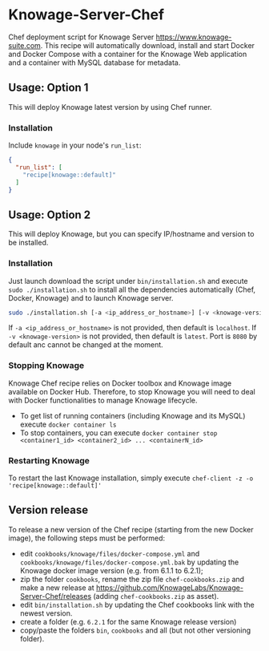 # Knowage-Server-Chef
Chef deployment script for Knowage Server https://www.knowage-suite.com. This recipe will automatically download, install and start Docker and Docker Compose with a container for the Knowage Web application and a container with MySQL database for metadata.

## Usage: Option 1
This will deploy Knowage latest version by using Chef runner.

### Installation
Include `knowage` in your node's `run_list`:

```json
{
  "run_list": [
    "recipe[knowage::default]"
  ]
}
```

## Usage: Option 2
This will deploy Knowage, but you can specify IP/hostname and version to be installed.

### Installation
Just launch download the script under `bin/installation.sh` and execute `sudo ./installation.sh` to install all the dependencies automatically (Chef, Docker, Knowage) and to launch Knowage server.

```bash
sudo ./installation.sh [-a <ip_address_or_hostname>] [-v <knowage-version>] 
```

If `-a <ip_address_or_hostname>` is not provided, then default is `localhost`.
If `-v <knowage-version>` is not provided, then default is `latest`.
Port is `8080` by default anc cannot be changed at the moment.

### Stopping Knowage
Knowage Chef recipe relies on Docker toolbox and Knowage image available on Docker Hub. Therefore, to stop Knowage you will need to deal with Docker functionalities to manage Knowage lifecycle.

- To get list of running containers (including Knowage and its MySQL) execute `docker container ls`
- To stop containers, you can execute `docker container stop <container1_id> <container2_id> ... <containerN_id>`

### Restarting Knowage
To restart the last Knowage installation, simply execute `chef-client -z -o 'recipe[knowage::default]'`

## Version release
To release a new version of the Chef recipe (starting from the new Docker image), the following steps must be performed:

- edit `cookbooks/knowage/files/docker-compose.yml` and `cookbooks/knowage/files/docker-compose.yml.bak` by updating the Knowage docker image version (e.g. from 6.1.1 to 6.2.1);
- zip the folder `cookbooks`, rename the zip file `chef-cookbooks.zip` and make a new release at https://github.com/KnowageLabs/Knowage-Server-Chef/releases (adding `chef-cookbooks.zip` as asset).
- edit `bin/installation.sh` by updating the Chef cookbooks link with the newest version.
- create a folder (e.g. `6.2.1` for the same Knowage release version)
- copy/paste the folders `bin`, `cookbooks` and all (but not other versioning folder).
